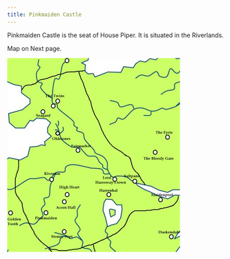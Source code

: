 ```yaml
---
title: Pinkmaiden Castle
---
```


Pinkmaiden Castle is the seat of House Piper. It is situated in the Riverlands.

Map on Next page.

![Image](images/000007.jpg)


